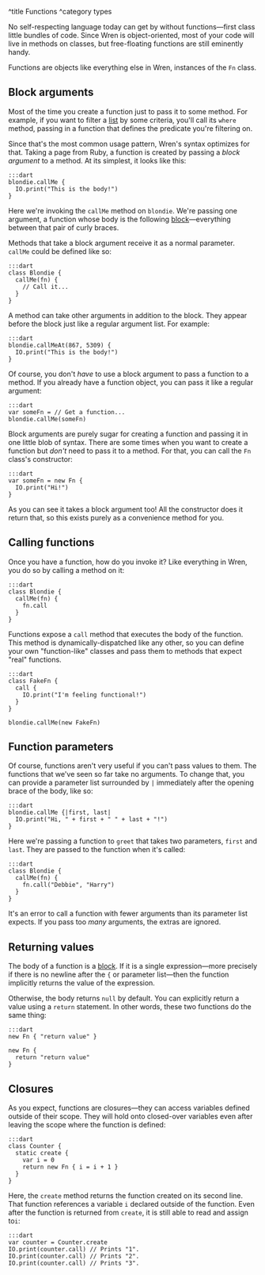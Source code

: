 ^title Functions
^category types

No self-respecting language today can get by without functions&mdash;first
class little bundles of code. Since Wren is object-oriented, most of your code
will live in methods on classes, but free-floating functions are still
eminently handy.

Functions are objects like everything else in Wren, instances of the `Fn`
class.

## Block arguments

Most of the time you create a function just to pass it to some method. For
example, if you want to filter a [list](lists.html) by some criteria, you'll
call its `where` method, passing in a function that defines the predicate
you're filtering on.

Since that's the most common usage pattern, Wren's syntax optimizes for that.
Taking a page from Ruby, a function is created by passing a *block argument* to
a method. At its simplest, it looks like this:

    :::dart
    blondie.callMe {
      IO.print("This is the body!")
    }

Here we're invoking the `callMe` method on `blondie`. We're passing one
argument, a function whose body is the following
[block](syntax.html#blocks)&mdash;everything between that pair of curly braces.

Methods that take a block argument receive it as a normal parameter. `callMe`
could be defined like so:

    :::dart
    class Blondie {
      callMe(fn) {
        // Call it...
      }
    }

A method can take other arguments in addition to the block. They appear before
the block just like a regular argument list. For example:

    :::dart
    blondie.callMeAt(867, 5309) {
      IO.print("This is the body!")
    }

Of course, you don't *have* to use a block argument to pass a function to a
method. If you already have a function object, you can pass it like a regular
argument:

    :::dart
    var someFn = // Get a function...
    blondie.callMe(someFn)

Block arguments are purely sugar for creating a function and passing it in one
little blob of syntax. There are some times when you want to create a function
but *don't* need to pass it to a method. For that, you can call the `Fn`
class's constructor:

    :::dart
    var someFn = new Fn {
      IO.print("Hi!")
    }

As you can see it takes a block argument too! All the constructor does it
return that, so this exists purely as a convenience method for you.

## Calling functions

Once you have a function, how do you invoke it? Like everything in Wren, you do
so by calling a method on it:

    :::dart
    class Blondie {
      callMe(fn) {
        fn.call
      }
    }

Functions expose a `call` method that executes the body of the function. This
method is dynamically-dispatched like any other, so you can define your own
"function-like" classes and pass them to methods that expect "real" functions.

    :::dart
    class FakeFn {
      call {
        IO.print("I'm feeling functional!")
      }
    }

    blondie.callMe(new FakeFn)

## Function parameters

Of course, functions aren't very useful if you can't pass values to them. The
functions that we've seen so far take no arguments. To change that, you can
provide a parameter list surrounded by `|` immediately after the opening brace
of the body, like so:

    :::dart
    blondie.callMe {|first, last|
      IO.print("Hi, " + first + " " + last + "!")
    }

Here we're passing a function to `greet` that takes two parameters, `first` and
`last`. They are passed to the function when it's called:

    :::dart
    class Blondie {
      callMe(fn) {
        fn.call("Debbie", "Harry")
      }
    }

It's an error to call a function with fewer arguments than its parameter list
expects. If you pass too *many* arguments, the extras are ignored.

## Returning values

The body of a function is a [block](syntax.html#blocks). If it is a single
expression&mdash;more precisely if there is no newline after the `{` or
parameter list&mdash;then the function implicitly returns the value of the
expression.

Otherwise, the body returns `null` by default. You can explicitly return a
value using a `return` statement. In other words, these two functions do the
same thing:

    :::dart
    new Fn { "return value" }

    new Fn {
      return "return value"
    }

## Closures

As you expect, functions are closures&mdash;they can access variables defined
outside of their scope. They will hold onto closed-over variables even after
leaving the scope where the function is defined:

    :::dart
    class Counter {
      static create {
        var i = 0
        return new Fn { i = i + 1 }
      }
    }

Here, the `create` method returns the function created on its second line. That
function references a variable `i` declared outside of the function. Even after
the function is returned from `create`, it is still able to read and assign
to`i`:

    :::dart
    var counter = Counter.create
    IO.print(counter.call) // Prints "1".
    IO.print(counter.call) // Prints "2".
    IO.print(counter.call) // Prints "3".
